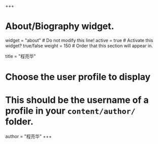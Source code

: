 +++
# About/Biography widget.
widget = "about"  # Do not modify this line!
active = true  # Activate this widget? true/false
weight = 150  # Order that this section will appear in.

title = "程亮华"

# Choose the user profile to display
# This should be the username of a profile in your `content/author/` folder.
author = "程亮华"
+++
